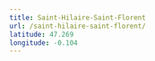 ```yaml
---
title: Saint-Hilaire-Saint-Florent
url: /saint-hilaire-saint-florent/
latitude: 47.269
longitude: -0.104
---
```

